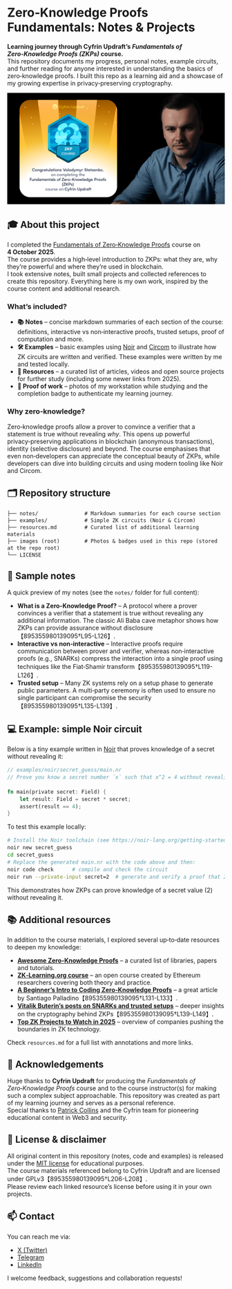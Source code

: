 # Zero‑Knowledge Proofs Fundamentals: Notes & Projects

**Learning journey through Cyfrin Updraft’s _Fundamentals of Zero‑Knowledge Proofs (ZKPs)_ course.**  
This repository documents my progress, personal notes, example circuits, and further reading for anyone interested in understanding the basics of zero‑knowledge proofs. I built this repo as a learning aid and a showcase of my growing expertise in privacy‑preserving cryptography.

<div align="center">

![Course completion badge](zkp-badge.png)

</div>

## 🎓 About this project

I completed the [Fundamentals of Zero‑Knowledge Proofs](https://updraft.cyfrin.io/courses/fundamentals-of-zero-knowledge-proofs) course on **4 October 2025**.  
The course provides a high‑level introduction to ZKPs: what they are, why they’re powerful and where they’re used in blockchain.  
I took extensive notes, built small projects and collected references to create this repository. Everything here is my own work, inspired by the course content and additional research.

### What’s included?

- **📚 Notes** – concise markdown summaries of each section of the course: definitions, interactive vs non‑interactive proofs, trusted setups, proof of computation and more.
- **🛠️ Examples** – basic examples using [Noir](https://noir-lang.org/) and [Circom](https://docs.circom.io/) to illustrate how ZK circuits are written and verified.  These examples were written by me and tested locally.
- **🔗 Resources** – a curated list of articles, videos and open source projects for further study (including some newer links from 2025).
- **📸 Proof of work** – photos of my workstation while studying and the completion badge to authenticate my learning journey.

### Why zero‑knowledge?

Zero‑knowledge proofs allow a prover to convince a verifier that a statement is true without revealing _why_.  This opens up powerful privacy‑preserving applications in blockchain (anonymous transactions), identity (selective disclosure) and beyond. The course emphasises that even non‑developers can appreciate the conceptual beauty of ZKPs, while developers can dive into building circuits and using modern tooling like Noir and Circom.

## 🗂 Repository structure

```
├── notes/               # Markdown summaries for each course section
├── examples/            # Simple ZK circuits (Noir & Circom)
├── resources.md         # Curated list of additional learning materials
├── images (root)        # Photos & badges used in this repo (stored at the repo root)
└── LICENSE
```

## 📝 Sample notes

A quick preview of my notes (see the `notes/` folder for full content):

- **What is a Zero‑Knowledge Proof?** – A protocol where a prover convinces a verifier that a statement is true without revealing any additional information.  The classic Ali Baba cave metaphor shows how ZKPs can provide assurance without disclosure【895355980139095†L95-L126】.
- **Interactive vs non‑interactive** – Interactive proofs require communication between prover and verifier, whereas non‑interactive proofs (e.g., SNARKs) compress the interaction into a single proof using techniques like the Fiat‑Shamir transform【895355980139095†L119-L126】.
- **Trusted setup** – Many ZK systems rely on a setup phase to generate public parameters.  A multi‑party ceremony is often used to ensure no single participant can compromise the security【895355980139095†L135-L139】.

## 💻 Example: simple Noir circuit

Below is a tiny example written in [Noir](https://noir-lang.org/) that proves knowledge of a secret without revealing it:

```rust
// examples/noir/secret_guess/main.nr
// Prove you know a secret number `x` such that x^2 = 4 without revealing x.

fn main(private secret: Field) {
    let result: Field = secret * secret;
    assert(result == 4);
}
```

To test this example locally:

```bash
# Install the Noir toolchain (see https://noir-lang.org/getting-started/)
noir new secret_guess
cd secret_guess
# Replace the generated main.nr with the code above and then:
noir code check      # compile and check the circuit
noir run --private-input secret=2  # generate and verify a proof that 2^2=4
```

This demonstrates how ZKPs can prove knowledge of a secret value (2) without revealing it.

## 📚 Additional resources

In addition to the course materials, I explored several up‑to‑date resources to deepen my knowledge:

- [**Awesome Zero‑Knowledge Proofs**](https://github.com/matter-labs/awesome-zero-knowledge-proofs) – a curated list of libraries, papers and tutorials.
- [**ZK‑Learning.org course**](https://zk-learning.org/) – an open course created by Ethereum researchers covering both theory and practice.
- [**A Beginner’s Intro to Coding Zero‑Knowledge Proofs**](https://dev.to/spalladino/a-beginners-intro-to-coding-zero-knowledge-proofs-c56) – a great article by Santiago Palladino【895355980139095†L131-L133】.
- [**Vitalik Buterin’s posts on SNARKs and trusted setups**](https://vitalik.eth.limo/general/2021/01/26/snarks.html) – deeper insights on the cryptography behind ZKPs【895355980139095†L139-L149】.
- [**Top ZK Projects to Watch in 2025**](https://www.rumblefish.dev/blog/top-zkp-development-companies-to-watch-in-2025) – overview of companies pushing the boundaries in ZK technology.

Check `resources.md` for a full list with annotations and more links.

## 🙏 Acknowledgements

Huge thanks to **Cyfrin Updraft** for producing the _Fundamentals of Zero‑Knowledge Proofs_ course and to the course instructor(s) for making such a complex subject approachable. This repository was created as part of my learning journey and serves as a personal reference.  
Special thanks to [Patrick Collins](https://twitter.com/PatrickAlphaC) and the Cyfrin team for pioneering educational content in Web3 and security.  

## 📜 License & disclaimer

All original content in this repository (notes, code and examples) is released under the [MIT license](LICENSE) for educational purposes.  
The course materials referenced belong to Cyfrin Updraft and are licensed under GPLv3【895355980139095†L206-L208】.  
Please review each linked resource’s license before using it in your own projects.

## 📫 Contact

You can reach me via:

- [X (Twitter)](https://x.com/carstetsen)
- [Telegram](https://t.me/Zero2Auditor)
- [LinkedIn](https://www.linkedin.com/in/volodymyr-stetsenko-656014246/)

I welcome feedback, suggestions and collaboration requests!

